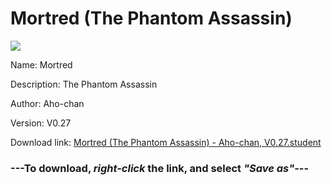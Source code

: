 # Mortred (The Phantom Assassin)

<img src = "https://raw.githubusercontent.com/Arbiter1223/Koukou-Gurashi-Custom-Students/master/Students/Files/Mortred%20(The%20Phantom%20Assassin).png">

Name: Mortred

Description: The Phantom Assassin

Author: Aho-chan

Version: V0.27

Download link: <a href="https://raw.githubusercontent.com/Arbiter1223/Koukou-Gurashi-Custom-Students/master/Students/Files/Mortred%20(The%20Phantom%20Assassin)%20-%20Aho-chan%2C%20V0.27.student">Mortred (The Phantom Assassin) - Aho-chan, V0.27.student</a>

### ---**To download, _right-click_ the link, and select _"Save as"_**---

